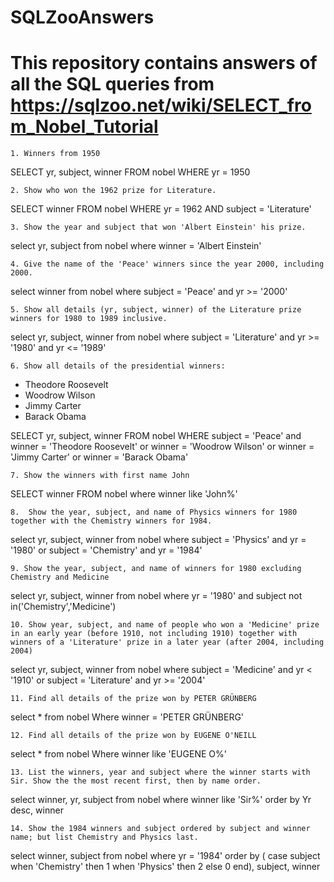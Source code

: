 # SQLZooAnswers
# This repository contains answers of all the SQL queries from https://sqlzoo.net/wiki/SELECT_from_Nobel_Tutorial


``1. Winners from 1950``


SELECT yr, subject, winner
  FROM nobel
 WHERE yr = 1950
 
 
 ``2. Show who won the 1962 prize for Literature.``
 
 SELECT winner
  FROM nobel
 WHERE yr = 1962
   AND subject = 'Literature'
   
   ``3. Show the year and subject that won 'Albert Einstein' his prize.``
   
   select yr, subject
from nobel
where winner = 'Albert Einstein'

``4. Give the name of the 'Peace' winners since the year 2000, including 2000.``

select winner
from nobel
where subject = 'Peace' and yr >= '2000'

``5. Show all details (yr, subject, winner) of the Literature prize winners for 1980 to 1989 inclusive.``

select yr, subject, winner
from nobel
where subject = 'Literature' and yr >= '1980' and yr <= '1989'

``6. Show all details of the presidential winners:``

* Theodore Roosevelt
* Woodrow Wilson
* Jimmy Carter
* Barack Obama

SELECT yr, subject, winner
FROM nobel
WHERE subject = 'Peace' and winner = 'Theodore Roosevelt' or winner = 'Woodrow Wilson' or winner = 'Jimmy Carter' or winner = 'Barack Obama'


``7. Show the winners with first name John``

SELECT winner
FROM nobel
where winner like 'John%'


``8.  Show the year, subject, and name of Physics winners for 1980 together with the Chemistry winners for 1984.``

select yr, subject, winner
from nobel 
where subject = 'Physics' and yr = '1980' or subject = 'Chemistry' and yr = '1984'

``9. Show the year, subject, and name of winners for 1980 excluding Chemistry and Medicine``

select yr, subject, winner
from nobel
where yr = '1980' and subject not in('Chemistry','Medicine')

``10. Show year, subject, and name of people who won a 'Medicine' prize in an early year (before 1910, not including 1910) together with winners of a 'Literature' prize in a later year (after 2004, including 2004)``

select yr, subject, winner
from nobel
where subject = 'Medicine' and yr < '1910' or subject = 'Literature' and yr >= '2004'

``11. Find all details of the prize won by PETER GRÜNBERG``

select *
from nobel
Where winner = 'PETER GRÜNBERG'

``12. Find all details of the prize won by EUGENE O'NEILL``

select *
from nobel
Where winner like 'EUGENE O%'

``13. List the winners, year and subject where the winner starts with Sir. Show the the most recent first, then by name order.``

select winner, yr, subject
from nobel
where winner like 'Sir%'
order by Yr desc, winner

``14. Show the 1984 winners and subject ordered by subject and winner name; but list Chemistry and Physics last.``

select winner, subject
from nobel
where yr = '1984'
order by ( case subject
           when 'Chemistry' then 1
           when 'Physics'   then 2
           else 0
           end), subject, winner






















